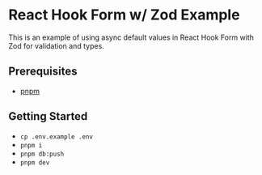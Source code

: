 # React Hook Form w/ Zod Example

This is an example of using async default values in React Hook Form with Zod for validation and types.

## Prerequisites

- [pnpm](https://pnpm.io/)

## Getting Started

- `cp .env.example .env`
- `pnpm i`
- `pnpm db:push`
- `pnpm dev`
